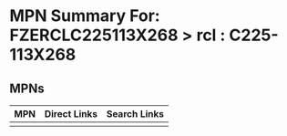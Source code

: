 



# MPN Summary For: FZERCLC225113X268 > rcl : C225-113X268

## MPNs
  

|MPN|Direct Links|Search Links|
| :--- | :--- | :--- |
||||
